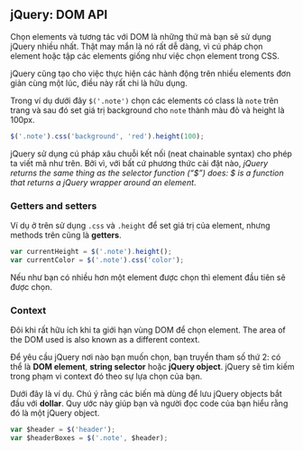 ## jQuery: DOM API

Chọn elements và tương tác với DOM là những thứ mà bạn sẽ sử dụng jQuery nhiều nhất. Thật may mắn là nó rất dễ dàng, vì cú pháp chọn element hoặc tập các elements giống như việc chọn element trong CSS.

jQuery cũng tạo cho việc thực hiện các hành động trên nhiều elements đơn giản cùng một lúc, điều này rất chi là hữu dụng.

Trong ví dụ dưới đây ```$('.note')``` chọn các elements có class là ```note``` trên trang và sau đó set giá trị background cho ```note``` thành màu đỏ và height là 100px.

```javascript
$('.note').css('background', 'red').height(100);
```
jQuery sử dụng cú pháp xâu chuỗi kết nối (neat chainable syntax) cho phép ta viết mã như trên. Bởi vì, với bất cứ phương thức cài đặt nào, *jQuery returns the same thing as the selector function (“$”) does: $ is a function that returns a jQuery wrapper around an element*.

### Getters and setters

Ví dụ ở trên sử dụng ```.css``` và ```.height``` để set giá trị của element, nhưng methods trên cũng là **getters**. 
```javascript
var currentHeight = $('.note').height();
var currentColor = $('.note').css('color');
```
Nếu như bạn có nhiều hơn một element được chọn thì element đầu tiên sẽ được chọn.

### Context

Đôi khi rất hữu ích khi ta giới hạn vùng DOM để chọn element. The area of the DOM used is also known as a different context.

Để yêu cầu jQuery nơi nào bạn muốn chọn, bạn truyền tham số thứ 2: có thể là **DOM element**, **string selector** hoặc **jQuery object**. jQuery sẽ tìm kiếm trong phạm vi context đó theo sự lựa chọn của bạn.

Dưới đây là ví dụ. Chú ý rằng các biến mà dùng để lưu jQuery objects bắt đầu với **dollar**. Quy ước này giúp bạn và người đọc code của bạn hiểu rằng đó là một jQuery object.

```javascript
var $header = $('header');
var $headerBoxes = $('.note', $header);
```



